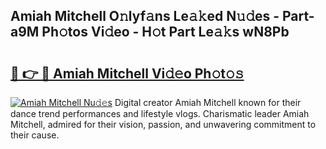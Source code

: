 ## Amiah Mitchell O𝚗lyf𝚊ns Le𝚊𝚔ed N𝚞𝚍es - Part-a9M Ph𝚘tos Vi𝚍eo - H𝚘t Part Le𝚊𝚔s wN8Pb

# <h2><a href="http://hf6t0e.feru.top/?c=Amiah+Mitchell">🔗 👉 🔴 Amiah Mitchell Vi𝚍𝚎o Ph𝚘t𝚘𝚜</a></h2>

[![Amiah Mitchell Nu𝚍𝚎s](https://i.imgur.com/0TWrTi3.gif)](http://hf6t0e.feru.top/?c=Amiah+Mitchell)
Digital creator Amiah Mitchell known for their dance trend performances and lifestyle vlogs. Charismatic leader Amiah Mitchell, admired for their vision, passion, and unwavering commitment to their cause. 
